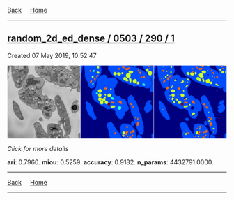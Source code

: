
[Back](..)&nbsp;&nbsp;&nbsp;&nbsp;&nbsp;[Home](https://leapmanlab.github.io/snapshots)

---

<div class="summary"><a href="1"><h2>random_2d_ed_dense / 0503 / 290 / 1</h2></a><p>Created 07 May 2019, 10:52:47
</p><a href="1"><img src="1/media/summary.png" align="center"></a><p>
<i>Click for more details</i>
</p></div>

**ari**: 0.7960. **miou**: 0.5259. **accuracy**: 0.9182. **n_params**: 4432791.0000. 

---

[Back](..)&nbsp;&nbsp;&nbsp;&nbsp;&nbsp;[Home](https://leapmanlab.github.io/snapshots)

---
